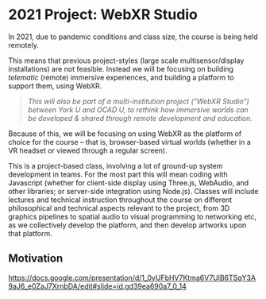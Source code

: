 
# 2021 Project: WebXR Studio

In 2021, due to pandemic conditions and class size, the course is being held remotely. 

This means that previous project-styles (large scale multisensor/display installations) are not feasible. Instead we will be focusing on building *telematic* (remote) immersive experiences, and building a platform to support them, using WebXR.

> *This will also be part of a multi-institution project ("WebXR Studio") between York U and OCAD U, to rethink how immersive worlds can be developed & shared through remote development and education.*

Because of this, we will be focusing on using WebXR as the platform of choice for the course – that is, browser-based virtual worlds (whether in a VR headset or viewed through a regular screen). 

This is a project-based class, involving a lot of ground-up system development in teams. For the most part this will mean coding with Javascript (whether for client-side display using Three.js, WebAudio, and other libraries; or server-side integration using Node.js). Classes will include lectures and technical instruction throughout the course on different philosophical and technical aspects relevant to the project, from 3D graphics pipelines to spatial audio to visual programming to networking etc, as we collectively develop the platform, and then develop artworks upon that platform. 

## Motivation

https://docs.google.com/presentation/d/1_0yUFbHV7Ktma6V7UlB6TSqY3A9aJ6_e0ZaJ7XrnbDA/edit#slide=id.gd39ea690a7_0_14

<!-- 

This means collaborative interaction in virtual worlds, up to and including the collaborative creation and live-coding of worlds from within. 

- Multi-user telematic immersion
- Collaborative interaction
- Generative art in WebXR
- Collaboratively live coding worlds


WebXR Studio

Define the goals:

Motivation from message-of-the-medium via Lanier
Motivation of rethinking VR via Davies
Space teeming with possibility
Motivation of music/modular
Motivation of pandemic(s) or other situations in which remote participation is not an exception

Imagine: A shared space, which can serve as a gallery, a studio, a critique space, in which generative/responsive/procedural/etc. works can be experienced and also created by remote visitors / collaborators.


Project: build such a space, as an open source repository and functioning website. 

USPs:

Real time collaborative editing, in-VR editing, procedural / live coding, procedural audio, timeline scripting and other "dynamic" aspects are all things that have been pointed to as exciting, and what differentiates the project, and would lead to research outputs. “What can Unity not do -- focus on that area”


Principles:
- VR-first/VR-native: design to work in VR first, with non-VR fallback, to future proof it
- Telematic-collaborative-first: design for multi-user online scenario, with single-user offline fallback. 
- Dynamic/procedural everything, to the extent this is possible. Toward live coding/patching worlds around us. 
- Not to replicate a game engine (no point), but to explore the medium itself
- Not to create a packaged, finished "app", but rather an open-ended "studio". 


Circular loop of content & tech (art & development)

- Build a platform
- Build artworks using the platform

The first few weeks will focus on the MVP milestone of such a platform.
This will be much more instructor/RA-led.  

- top down: build set of example sketches of what outputs might look like
- bottom up: work through list of min req's, demo via proof of concept sketches
- a shared "design document", a living document that evolves from specification to documentation

First deadline is Week 4 (Oct 4)

From that point on we transition toward USP and branched/iterative development:

- Bottom up continues, now as 'feature branch' teams focusing on specific aspects that make the platform unique and performant
- Top down continues but increasingly *using the system* in self-evaluation, playtesting, etc. kind of mindset, identifying gaps and requirements. Projects and Issue trackers. 


Students in other courses may start to use this platform as early as October.


Currently supported features:
- Six degrees of freedom (6DOF)
- Movement on three axes
- Upload and stage video
- Video on a plane
- Video as texture
- Upload and stage custom models
- Upload and stage point clouds
- Adjust point size
- Place and adjust Aframe primitives
- Place and adjust light sources
- Multi user access, with avatars
- Place, move, adjust assets position, rotation and scale
- Play animations
- Stereo sound

Features supported in future:
- generative effects
- change own user size
- Upload through a GUI
- Place, move, adjust assets position, rotation and scale using a GUI
- Multi-user editing
- annotations
- in-app compression
- apply and adjust physics
- Volumetric display


# Meeting Alice Lab

Topic groups:
- server networking / signalling etc.
- world navigation in VR and desktop, e.g. BVH
- avatars
- server sync via automerge
- browser/VR patcher interface
- audio dsp/genish
- procedural geometry
- lightpainting animation
- point clouds and agents?
- forking paths?
- running ML tasks in browser




-->
